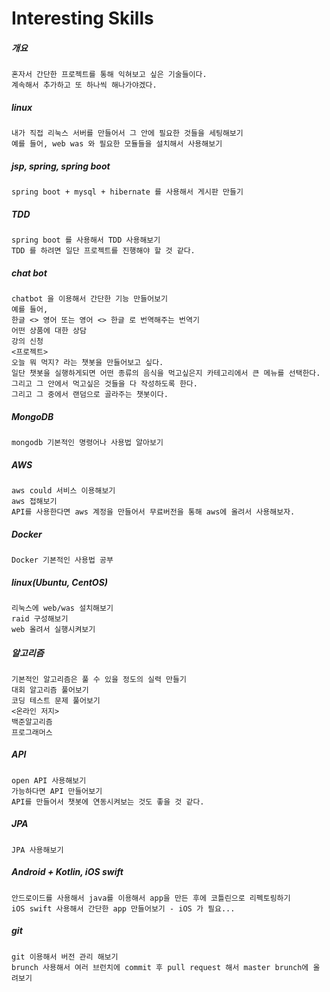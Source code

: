 # Interesting Skills

##### 개요
    혼자서 간단한 프로젝트를 통해 익혀보고 싶은 기술들이다.
    계속해서 추가하고 또 하나씩 해나가야겠다.
    
##### linux
    내가 직접 리눅스 서버를 만들어서 그 안에 필요한 것들을 세팅해보기
    예를 들어, web was 와 필요한 모듈들을 설치해서 사용해보기
    
##### jsp, spring, spring boot
    spring boot + mysql + hibernate 를 사용해서 게시판 만들기

##### TDD
    spring boot 를 사용해서 TDD 사용해보기
    TDD 를 하려면 일단 프로젝트를 진행해야 할 것 같다.

##### chat bot
    chatbot 을 이용해서 간단한 기능 만들어보기
    예를 들어,
    한글 <> 영어 또는 영어 <> 한글 로 번역해주는 번역기
    어떤 상품에 대한 상담
    강의 신청
    <프로젝트>
    오늘 뭐 먹지? 라는 챗봇을 만들어보고 싶다.
    일단 챗봇을 실행하게되면 어떤 종류의 음식을 먹고싶은지 카테고리에서 큰 메뉴를 선택한다.
    그리고 그 안에서 먹고싶은 것들을 다 작성하도록 한다.
    그리고 그 중에서 랜덤으로 골라주는 챗봇이다.

##### MongoDB
    mongodb 기본적인 명령어나 사용법 알아보기

##### AWS
    aws could 서비스 이용해보기
    aws 접해보기
    API를 사용한다면 aws 계정을 만들어서 무료버전을 통해 aws에 올려서 사용해보자.
    
##### Docker
    Docker 기본적인 사용법 공부

##### linux(Ubuntu, CentOS)
    리눅스에 web/was 설치해보기
    raid 구성해보기
    web 올려서 실행시켜보기
    
##### 알고리즘
    기본적인 알고리즘은 풀 수 있을 정도의 실력 만들기
    대회 알고리즘 풀어보기
    코딩 테스트 문제 풀어보기
    <온라인 저지>
    백준알고리즘
    프로그래머스
    
##### API
    open API 사용해보기
    가능하다면 API 만들어보기
    API를 만들어서 챗봇에 연동시켜보는 것도 좋을 것 같다.
    
##### JPA
    JPA 사용해보기
    
##### Android + Kotlin, iOS swift
    안드로이드를 사용해서 java를 이용해서 app을 만든 후에 코틀린으로 리펙토링하기
    iOS swift 사용해서 간단한 app 만들어보기 - iOS 가 필요...

##### git
    git 이용해서 버전 관리 해보기
    brunch 사용해서 여러 브런치에 commit 후 pull request 해서 master brunch에 올려보기
    
